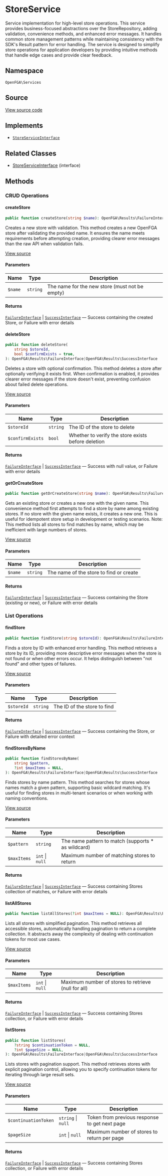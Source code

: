 # StoreService

Service implementation for high-level store operations. This service provides business-focused abstractions over the StoreRepository, adding validation, convenience methods, and enhanced error messages. It handles common store management patterns while maintaining consistency with the SDK&#039;s Result pattern for error handling. The service is designed to simplify store operations for application developers by providing intuitive methods that handle edge cases and provide clear feedback.

## Namespace

`OpenFGA\Services`

## Source

[View source code](https://github.com/evansims/openfga-php/blob/main/src/Services/StoreService.php)

## Implements

* [`StoreServiceInterface`](StoreServiceInterface.md)

## Related Classes

* [StoreServiceInterface](Services/StoreServiceInterface.md) (interface)

## Methods

### CRUD Operations

#### createStore

```php
public function createStore(string $name): OpenFGA\Results\FailureInterface|OpenFGA\Results\SuccessInterface

```

Creates a new store with validation. This method creates a new OpenFGA store after validating the provided name. It ensures the name meets requirements before attempting creation, providing clearer error messages than the raw API when validation fails.

[View source](https://github.com/evansims/openfga-php/blob/main/src/Services/StoreService.php#L68)

#### Parameters

| Name    | Type     | Description                                    |
| ------- | -------- | ---------------------------------------------- |
| `$name` | `string` | The name for the new store (must not be empty) |

#### Returns

[`FailureInterface`](Results/FailureInterface.md) &#124; [`SuccessInterface`](Results/SuccessInterface.md) — Success containing the created Store, or Failure with error details

#### deleteStore

```php
public function deleteStore(
    string $storeId,
    bool $confirmExists = true,
): OpenFGA\Results\FailureInterface|OpenFGA\Results\SuccessInterface

```

Deletes a store with optional confirmation. This method deletes a store after optionally verifying it exists first. When confirmation is enabled, it provides clearer error messages if the store doesn&#039;t exist, preventing confusion about failed delete operations.

[View source](https://github.com/evansims/openfga-php/blob/main/src/Services/StoreService.php#L109)

#### Parameters

| Name             | Type     | Description                                        |
| ---------------- | -------- | -------------------------------------------------- |
| `$storeId`       | `string` | The ID of the store to delete                      |
| `$confirmExists` | `bool`   | Whether to verify the store exists before deletion |

#### Returns

[`FailureInterface`](Results/FailureInterface.md) &#124; [`SuccessInterface`](Results/SuccessInterface.md) — Success with null value, or Failure with error details

#### getOrCreateStore

```php
public function getOrCreateStore(string $name): OpenFGA\Results\FailureInterface|OpenFGA\Results\SuccessInterface

```

Gets an existing store or creates a new one with the given name. This convenience method first attempts to find a store by name among existing stores. If no store with the given name exists, it creates a new one. This is useful for idempotent store setup in development or testing scenarios. Note: This method lists all stores to find matches by name, which may be inefficient with large numbers of stores.

[View source](https://github.com/evansims/openfga-php/blob/main/src/Services/StoreService.php#L216)

#### Parameters

| Name    | Type     | Description                             |
| ------- | -------- | --------------------------------------- |
| `$name` | `string` | The name of the store to find or create |

#### Returns

[`FailureInterface`](Results/FailureInterface.md) &#124; [`SuccessInterface`](Results/SuccessInterface.md) — Success containing the Store (existing or new), or Failure with error details

### List Operations

#### findStore

```php
public function findStore(string $storeId): OpenFGA\Results\FailureInterface|OpenFGA\Results\SuccessInterface

```

Finds a store by ID with enhanced error handling. This method retrieves a store by its ID, providing more descriptive error messages when the store is not found or when other errors occur. It helps distinguish between &quot;not found&quot; and other types of failures.

[View source](https://github.com/evansims/openfga-php/blob/main/src/Services/StoreService.php#L133)

#### Parameters

| Name       | Type     | Description                 |
| ---------- | -------- | --------------------------- |
| `$storeId` | `string` | The ID of the store to find |

#### Returns

[`FailureInterface`](Results/FailureInterface.md) &#124; [`SuccessInterface`](Results/SuccessInterface.md) — Success containing the Store, or Failure with detailed error context

#### findStoresByName

```php
public function findStoresByName(
    string $pattern,
    ?int $maxItems = NULL,
): OpenFGA\Results\FailureInterface|OpenFGA\Results\SuccessInterface

```

Finds stores by name pattern. This method searches for stores whose names match a given pattern, supporting basic wildcard matching. It&#039;s useful for finding stores in multi-tenant scenarios or when working with naming conventions.

[View source](https://github.com/evansims/openfga-php/blob/main/src/Services/StoreService.php#L171)

#### Parameters

| Name        | Type                | Description                                        |
| ----------- | ------------------- | -------------------------------------------------- |
| `$pattern`  | `string`            | The name pattern to match (supports * as wildcard) |
| `$maxItems` | `int` &#124; `null` | Maximum number of matching stores to return        |

#### Returns

[`FailureInterface`](Results/FailureInterface.md) &#124; [`SuccessInterface`](Results/SuccessInterface.md) — Success containing Stores collection of matches, or Failure with error details

#### listAllStores

```php
public function listAllStores(?int $maxItems = NULL): OpenFGA\Results\FailureInterface|OpenFGA\Results\SuccessInterface

```

Lists all stores with simplified pagination. This method retrieves all accessible stores, automatically handling pagination to return a complete collection. It abstracts away the complexity of dealing with continuation tokens for most use cases.

[View source](https://github.com/evansims/openfga-php/blob/main/src/Services/StoreService.php#L257)

#### Parameters

| Name        | Type                | Description                                         |
| ----------- | ------------------- | --------------------------------------------------- |
| `$maxItems` | `int` &#124; `null` | Maximum number of stores to retrieve (null for all) |

#### Returns

[`FailureInterface`](Results/FailureInterface.md) &#124; [`SuccessInterface`](Results/SuccessInterface.md) — Success containing Stores collection, or Failure with error details

#### listStores

```php
public function listStores(
    ?string $continuationToken = NULL,
    ?int $pageSize = NULL,
): OpenFGA\Results\FailureInterface|OpenFGA\Results\SuccessInterface

```

Lists stores with pagination support. This method retrieves stores with explicit pagination control, allowing you to specify continuation tokens for iterating through large result sets.

[View source](https://github.com/evansims/openfga-php/blob/main/src/Services/StoreService.php#L299)

#### Parameters

| Name                 | Type                   | Description                                   |
| -------------------- | ---------------------- | --------------------------------------------- |
| `$continuationToken` | `string` &#124; `null` | Token from previous response to get next page |
| `$pageSize`          | `int` &#124; `null`    | Maximum number of stores to return per page   |

#### Returns

[`FailureInterface`](Results/FailureInterface.md) &#124; [`SuccessInterface`](Results/SuccessInterface.md) — Success containing Stores collection, or Failure with error details
